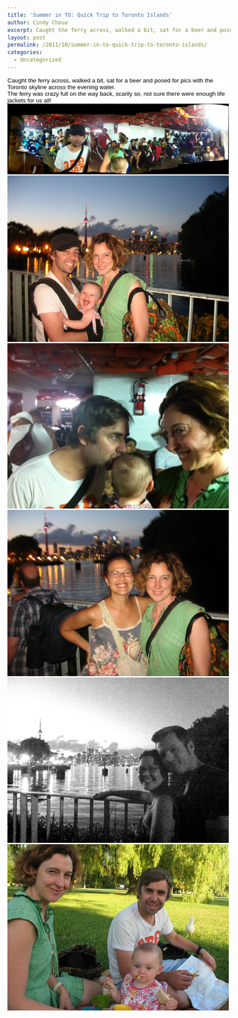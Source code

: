 ```yaml
---
title: 'Summer in TO: Quick Trip to Toronto Islands'
author: Cindy Choua
excerpt: Caught the ferry across, walked a bit, sat for a beer and posed for pics with the Toronto skyline across the evening water.The ferry was crazy full on the way back, scarily so, not sure there were enough life jackets for us all!
layout: post
permalink: /2011/10/summer-in-to-quick-trip-to-toronto-islands/
categories:
  - Uncategorized
---
```

<div style="color:#000;background-color:#fff;font-family:arial, helvetica, sans-serif;font-size:10pt;">
  <div>
    Caught the ferry across, walked a bit, sat for a beer and posed for pics with the Toronto skyline across the evening water.
  </div>
  
  <div>
    The ferry was crazy full on the way back, scarily so, not sure there were enough life jackets for us all!
  </div>
</div>

<div class='p_embed p_image_embed'>
  <a href="/wp-content/uploads/2011/10/img_1597-scaled-1000.jpg"><img alt="Img_1597" height="159" src="/wp-content/uploads/2011/10/img_1597-scaled-1000.jpg?w=300" width="500" /></a><a href="/wp-content/uploads/2011/10/img_5647-scaled-1000.jpg"><img alt="Img_5647" height="375" src="/wp-content/uploads/2011/10/img_5647-scaled-1000.jpg?w=300" width="500" /></a><a href="/wp-content/uploads/2011/10/img_1595-scaled-1000.jpg"><img alt="Img_1595" height="373" src="/wp-content/uploads/2011/10/img_1595-scaled-1000.jpg?w=300" width="500" /></a><a href="/wp-content/uploads/2011/10/img_5645-scaled-1000.jpg"><img alt="Img_5645" height="375" src="/wp-content/uploads/2011/10/img_5645-scaled-1000.jpg?w=300" width="500" /></a><a href="/wp-content/uploads/2011/10/img_1591-scaled-1000.jpg"><img alt="Img_1591" height="373" src="/wp-content/uploads/2011/10/img_1591-scaled-1000.jpg?w=300" width="500" /></a><a href="/wp-content/uploads/2011/10/img_5639-scaled-1000.jpg"><img alt="Img_5639" height="375" src="/wp-content/uploads/2011/10/img_5639-scaled-1000.jpg?w=300" width="500" /></a>
</div>